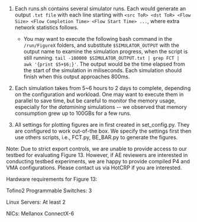 1. Each runs.sh contains several simulator runs. Each would generate an output ``.txt file`` with each line starting with ``<src ToR> <dst ToR> <Flow Size> <Flow Completion Time> <Flow Start Time> ...``, where extra network statistics follows.
    - You may want to execute the following bash command in the `/run/FigureX` folders, and substitute ``$SIMULATOR_OUTPUT`` with the output name to examine the simulation progress, when the script is still running. 
    ``tail -100000 $SIMULATOR_OUTPUT.txt | grep FCT |  awk '{print $5+$6;}'``. 
    The output would be the time elapsed from the start of the simulation in miliseconds. Each simulation should finish when this output approaches 800ms.

2. Each simulation takes from 5~6 hours to 2 days to complete, depending on the configuration and workload. One may want to execute them in parallel to save time, but be careful to monitor the memory usage, especially for the *datamining* simulations -- we observed that memory consumption grew up to 100GBs for a few runs.

3. All settings for plotting figures are in first created in set_config.py. They are configured to work out-of-the box. We specify the settings first then use others scripts, i.e., FCT.py, BE_BAR.py to generate the figures.

Note: Due to strict export controls, we are unable to provide access to our testbed for evaluating Figure 13. However, if AE reviewers are interested in conducting testbed experiments, we are happy to provide compiled P4 and VMA configurations. Please contact us via HotCRP if you are interested.

Hardware requirements for Figure 13:
	
 Tofino2 Programmable Switches: 3
	
 Linux Servers: At least 2
	
 NICs: Mellanox ConnectX-6

